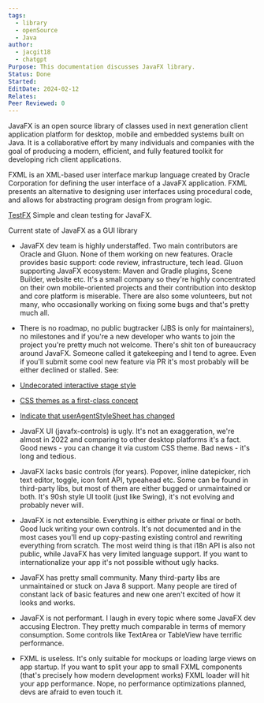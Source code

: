 ```yaml
---
tags:
  - library
  - openSource
  - Java
author:
  - jacgit18
  - chatgpt
Purpose: This documentation discusses JavaFX library.
Status: Done
Started: 
EditDate: 2024-02-12
Relates: 
Peer Reviewed: 0
---
```

JavaFX is an open source library of classes used in next generation client application platform for desktop, mobile and embedded systems built on Java. It is a collaborative effort by many individuals and companies with the goal of producing a modern, efficient, and fully featured toolkit for developing rich client applications.

FXML is an XML-based user interface markup language created by Oracle Corporation for defining the user interface of a JavaFX application. FXML presents an alternative to designing user interfaces using procedural code, and allows for abstracting program design from program logic.

[TestFX](https://github.com/TestFX/TestFX/) Simple and clean testing for JavaFX.

Current state of JavaFX as a GUI library

- JavaFX dev team is highly understaffed. Two main contributors are Oracle and Gluon. None of them working on new features. Oracle provides basic support: code review, infrastructure, tech lead. Gluon supporting JavaFX ecosystem: Maven and Gradle plugins, Scene Builder, website etc. It's a small company so they're highly concentrated on their own mobile-oriented projects and their contribution into desktop and core platform is miserable. There are also some volunteers, but not many, who occasionally working on fixing some bugs and that's pretty much all.

- There is no roadmap, no public bugtracker (JBS is only for maintainers), no milestones and if you're a new developer who wants to join the project you're pretty much not welcome. There's shit ton of bureaucracy around JavaFX. Someone called it gatekeeping and I tend to agree. Even if you'll submit some cool new feature via PR it's most probably will be either declined or stalled. See:

-   [Undecorated interactive stage style](https://github.com/openjdk/jfx/pull/594)
-   [CSS themes as a first-class concept](https://github.com/openjdk/jfx/pull/511)
-   [Indicate that userAgentStyleSheet has changed](https://github.com/openjdk/jfx/pull/525)

- JavaFX UI (javafx-controls) is ugly. It's not an exaggeration, we're almost in 2022 and comparing to other desktop platforms it's a fact. Good news - you can change it via custom CSS theme. Bad news - it's long and tedious.

- JavaFX lacks basic controls (for years). Popover, inline datepicker, rich text editor, toggle, icon font API, typeahead etc. Some can be found in third-party libs, but most of them are either bugged or unmaintained or both. It's 90sh style UI toolit (just like Swing), it's not evolving and probably never will.

- JavaFX is not extensible. Everything is either private or final or both. Good luck writing your own controls. It's not documented and in the most cases you'll end up copy-pasting existing control and rewriting everything from scratch. The most weird thing is that i18n API is also not public, while JavaFX has very limited language support. If you want to internationalize your app it's not possible without ugly hacks.

- JavaFX has pretty small community. Many third-party libs are unmaintained or stuck on Java 8 support. Many people are tired of constant lack of basic features and new one aren't excited of how it looks and works.

- JavaFX is not performant. I laugh in every topic where some JavaFX dev accusing Electron. They pretty much comparable in terms of memory consumption. Some controls like TextArea or TableView have terrific performance.

- FXML is useless. It's only suitable for mockups or loading large views on app startup. If you want to split your app to small FXML components (that's precisely how modern development works) FXML loader will hit your app performance. Nope, no performance optimizations planned, devs are afraid to even touch it.